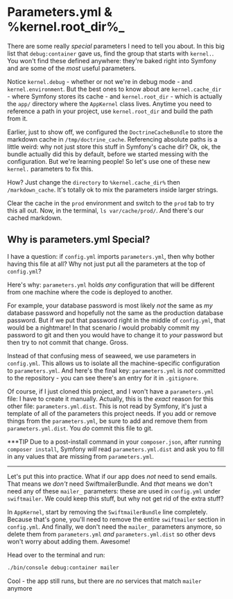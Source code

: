 # Parameters.yml & %kernel.root_dir%_

There are some really *special* parameters I need to tell you about. In this big
list that `debug:container` gave us, find the group that starts with `kernel.`. You
won't find these defined anywhere: they're baked right into Symfony and are some
of the *most* useful parameters.

Notice `kernel.debug` - whether or not we're in debug mode - and `kernel.environment`.
But the best ones to know about are `kernel.cache_dir` - where Symfony stores its
cache - and `kernel.root_dir` - which is actually the `app/` directory where the
`AppKernel` class lives. Anytime you need to reference a path in your project, use
`kernel.root_dir` and build the path from it. 

Earlier, just to show off, we configured the `DoctrineCacheBundle` to store the
markdown cache in `/tmp/doctrine_cache`. Referencing absolute paths is a little weird:
why not just store this stuff in Symfony's cache dir? Ok, ok, the bundle actually
did this by default, before we started messing with the configuration. But we're
learning people! So let's use one of these new `kernel.` parameters to fix this.

How? Just change the `directory` to `%kernel.cache_dir%` then `/markdown_cache`.
It's totally ok to mix the parameters inside larger strings.

Clear the cache in the `prod` environment and switch to the `prod` tab to try this
all out. Now, in the terminal, `ls var/cache/prod/`. And there's our cached markdown.

## Why is parameters.yml Special?

I have a question: if `config.yml` imports `parameters.yml`, then why bother having
this file at all? Why not just put all the parameters at the top of `config.yml`?

Here's why: `parameters.yml` holds *any* configuration that will be different from
one machine where the code is deployed to another.

For example, your database password is most likely *not* the same as *my* database
password and hopefully not the same as the production database password. But if
we put that password right in the middle of `config.yml`, that would be a nightmare!
In that scenario *I* would probably commit my password to git and then you would
have to change it to *your* password but then try to not commit that change. Gross.

Instead of that confusing mess of seaweed, we use parameters in `config.yml`. This
allows us to isolate all the machine-specific configuration to `parameters.yml`.
And here's the final key: `parameters.yml` is *not* committed to the repository - you
can see there's an entry for it in `.gitignore`.

Of course, if I just cloned this project, and I won't have a `parameters.yml` file:
I have to create it manually. Actually, this is the *exact* reason for this other
file: `parameters.yml.dist`. This is not read by Symfony, it's just a template of
all of the parameters this project needs. If you add or remove things from the
`parameters.yml`, be sure to add and remove them from `parameters.yml.dist`. You
*do* commit this file to git.

***TIP
Due to a post-install command in your `composer.json`, after running `composer install`,
Symfony *will* read `parameters.yml.dist` and ask you to fill in any values that
are missing from `parameters.yml`.
***

Let's put this into practice. What if our app does *not* need to send emails. That
means we *don't* need SwiftmailerBundle. And *that* means we don't need any of these
`mailer_` parameters: these are used in `config.yml` under `swiftmailer`. We could
keep this stuff, but why not get rid of the extra stuff?

In `AppKernel`, start by removing the `SwiftmailerBundle` line completely. Because
that's gone, you'll need to remove the entire `swiftmailer` section in `config.yml`.
And finally, we don't need the `mailer_` parameters anymore, so delete them from
`parameters.yml` *and* `parameters.yml.dist` so other devs won't worry about adding
them. Awesome!

Head over to the terminal and run:

```bash
./bin/console debug:container mailer
```

Cool - the app still runs, but there are *no* services that match `mailer` anymore
